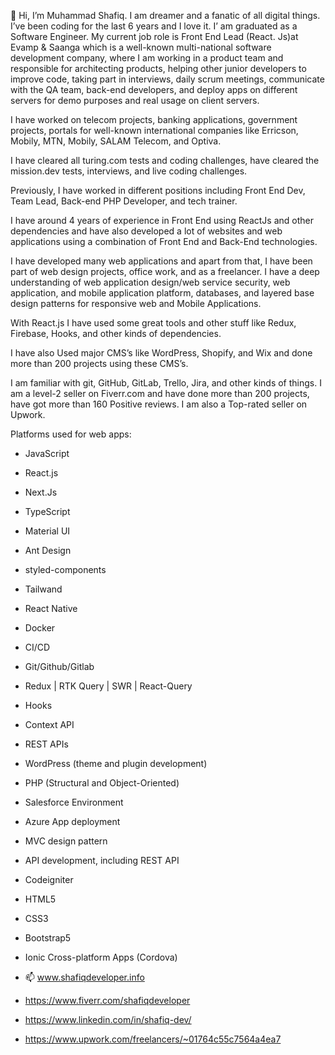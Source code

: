 👋 Hi, I’m Muhammad Shafiq. I am dreamer and a fanatic of all digital things. I’ve been coding for the last 6 years and I love it. I’ am graduated as a Software Engineer. My current job role is Front End Lead (React. Js)at Evamp & Saanga which is a well-known multi-national software development company, where I am working in a product team and responsible for architecting products, helping other junior developers to improve code, taking part in interviews, daily scrum meetings, communicate with the QA team, back-end developers, and deploy apps on different servers for demo purposes and real usage on client servers.

I have worked on telecom projects, banking applications, government projects, portals for well-known international companies like Erricson, Mobily, MTN, Mobily, SALAM Telecom, and Optiva. 

I have cleared all turing.com tests and coding challenges, have cleared the mission.dev tests, interviews, and live coding challenges. 

Previously, I have worked in different positions including Front End Dev, Team Lead, Back-end PHP Developer, and tech trainer.

I have around 4 years of experience in Front End using ReactJs and other dependencies and have also developed a lot of websites and web applications using a combination of Front End and Back-End technologies. 

I have developed many web applications and apart from that, I have been part of web design projects, office work, and as a freelancer. I have a deep understanding of web application design/web service security, web application, and mobile application platform, databases, and layered base design patterns for responsive web and Mobile Applications.

With React.js I have used some great tools and other stuff like Redux, Firebase, Hooks, and other kinds of dependencies.

I have also Used major CMS’s like WordPress, Shopify, and Wix and done more than 200 projects using these CMS’s.

I am familiar with git, GitHub, GitLab, Trello, Jira, and other kinds of things. 
I am a level-2 seller on Fiverr.com and have done more than 200 projects, have got more than 160 Positive reviews. I am also a Top-rated seller on Upwork.

Platforms used for web apps:
- JavaScript
- React.js
- Next.Js
- TypeScript 
- Material UI
- Ant Design
- styled-components 
- Tailwand
- React Native
- Docker
- CI/CD
- Git/Github/Gitlab
- Redux | RTK Query | SWR | React-Query
- Hooks
- Context API
- REST APIs
- WordPress (theme and plugin development)
- PHP (Structural and Object-Oriented)
- Salesforce Environment
- Azure App deployment
- MVC design pattern
- API development, including REST API
- Codeigniter
- HTML5
- CSS3
- Bootstrap5

- Ionic Cross-platform Apps (Cordova)


- 📫 www.shafiqdeveloper.info 
- https://www.fiverr.com/shafiqdeveloper
- https://www.linkedin.com/in/shafiq-dev/
- https://www.upwork.com/freelancers/~01764c55c7564a4ea7





<!---
shafiq-techmentors/shafiq-techmentors is a ✨ special ✨ repository because its `README.md` (this file) appears on your GitHub profile.
You can click the Preview link to take a look at your changes.
--->
